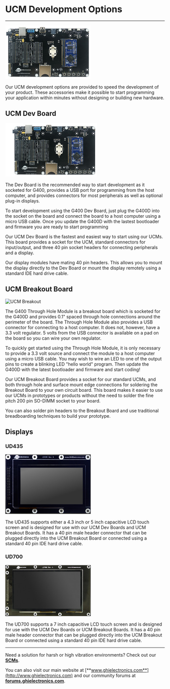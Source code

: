 # UCM Development Options
---
![G400 Dev Board](../ucm/images/ucm_dev_board_noborder.jpg)

Our UCM development options are provided to speed the development of your product.  These accessories make it possible to start programming your application within minutes without designing or building new hardware.

## UCM Dev Board
![UCM Dev board](images/ucm_dev_board.jpg)



The Dev Board is the recommended way to start development as it socketed for G400, provides a USB port for programming from the host computer, and provides connectors for most peripherals as well as optional plug-in displays.

To start development using the G400 Dev Board, just plug the G400D into the socket on the board and connect the board to a host computer using a micro USB cable.  Once you update the G400D with the lastest bootloader and firmware you are ready to start programming




Our UCM Dev Board is the fastest and easiest way to start using our UCMs.  This board provides a socket for the UCM, standard connectors for input/output, and three 40 pin socket headers for connecting peripherals and a display.

Our display modules have mating 40 pin headers.  This allows you to mount the display directly to the Dev Board or mount the display remotely using a standard IDE hard drive cable.
  
## UCM Breakout Board
![UCM Breakout](images/ucm_breakout.jpg)




The G400 Through Hole Module is a breakout board which is socketed for the G400D and provides 0.1" spaced through hole connections around the perimeter of the board.  The Through Hole Module also provides a USB connector for connecting to a host computer.  It does not, however, have a 3.3 volt regulator.  5 volts from the USB connector is available on a pad on the board so you can wire your own regulator.

To quickly get started using the Through Hole Module, it is only necessary to provide a 3.3 volt source and connect the module to a host computer using a micro USB cable.  You may wish to wire an LED to one of the output pins to create a blinking LED "hello world" program.  Then update the G400D with the latest bootloader and firmware and start coding!




Our UCM Breakout Board provides a socket for our standard UCMs, and both through hole and surface mount edge connections for soldering the Breakout Board to your own circuit board.  This board makes it easier to use our UCMs in prototypes or products without the need to solder the fine pitch 200 pin SO-DIMM socket to your board.

You can also solder pin headers to the Breakout Board and use traditional breadboarding techniques to build your prototype.

## Displays

### UD435
![UD435](images/ud435.jpg)

The UD435 supports either a 4.3 inch or 5 inch capacitive LCD touch screen and is designed for use with our UCM Dev Boards and UCM Breakout Boards.  It has a 40 pin male header connector that can be plugged directly into the UCM Breakout Board or connected using a standard 40 pin IDE hard drive cable.

### UD700
![UD700](images/ud700.jpg)

The UD700 supports a 7 inch capacitive LCD touch screen and is designed for use with the UCM Dev Boards or UCM Breakout Boards.  It has a 40 pin male header connector that can be plugged directly into the UCM Breakout Board or connected using a standard 40 pin IDE hard drive cable.

***

Need a solution for harsh or high vibration environments?  Check out our [**SCMs**](../scm/intro.md).

You can also visit our main website at [**www.ghielectronics.com**](http://www.ghielectronics.com) and our community forums at [**forums.ghielectronics.com**](https://forums.ghielectronics.com/).